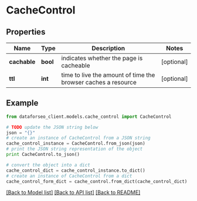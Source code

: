 # CacheControl


## Properties

Name | Type | Description | Notes
------------ | ------------- | ------------- | -------------
**cachable** | **bool** | indicates whether the page is cacheable | [optional] 
**ttl** | **int** | time to live the amount of time the browser caches a resource | [optional] 

## Example

```python
from dataforseo_client.models.cache_control import CacheControl

# TODO update the JSON string below
json = "{}"
# create an instance of CacheControl from a JSON string
cache_control_instance = CacheControl.from_json(json)
# print the JSON string representation of the object
print CacheControl.to_json()

# convert the object into a dict
cache_control_dict = cache_control_instance.to_dict()
# create an instance of CacheControl from a dict
cache_control_form_dict = cache_control.from_dict(cache_control_dict)
```
[[Back to Model list]](../README.md#documentation-for-models) [[Back to API list]](../README.md#documentation-for-api-endpoints) [[Back to README]](../README.md)


